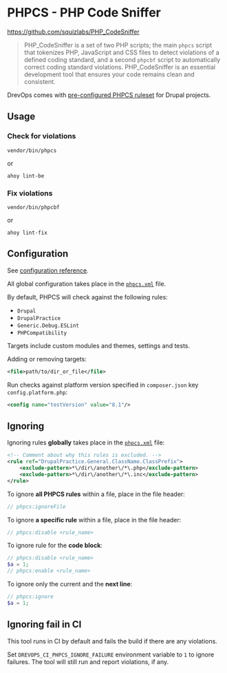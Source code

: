 # PHPCS - PHP Code Sniffer

https://github.com/squizlabs/PHP_CodeSniffer

> PHP_CodeSniffer is a set of two PHP scripts; the main `phpcs` script that
> tokenizes PHP, JavaScript and CSS files to detect violations of a defined coding
> standard, and a second `phpcbf` script to automatically correct coding standard
> violations. PHP_CodeSniffer is an essential development tool that ensures your
> code remains clean and consistent.

DrevOps comes with [pre-configured PHPCS ruleset](../../../../phpcs.xml) for Drupal projects.

## Usage

### Check for violations

```shell
vendor/bin/phpcs
```
or
```shell
ahoy lint-be
```

### Fix violations

```shell
vendor/bin/phpcbf
```
or
```shell
ahoy lint-fix
```

## Configuration

See [configuration reference](https://github.com/squizlabs/PHP_CodeSniffer/wiki/Configuration-Options).

All global configuration takes place in the [`phpcs.xml`](../../../../phpcs.xml) file.

By default, PHPCS will check against the following rules:

- `Drupal`
- `DrupalPractice`
- `Generic.Debug.ESLint`
- `PHPCompatibility`

Targets include custom modules and themes, settings and tests.

Adding or removing targets:
```xml
<file>path/to/dir_or_file</file>
```

Run checks against platform version specified in `composer.json` key `config.platform.php`:
```xml
<config name="testVersion" value="8.1"/>
```

## Ignoring

Ignoring rules **globally** takes place in the [`phpcs.xml`](../../../../phpcs.xml) file:
```xml
<!-- Comment about why this rules is excluded. -->
<rule ref="DrupalPractice.General.ClassName.ClassPrefix">
    <exclude-pattern>*\/dir\/another\/*\.php</exclude-pattern>
    <exclude-pattern>*\/dir\/another\/*\.inc</exclude-pattern>
</rule>
```

To ignore **all PHPCS rules** within a file, place in the file header:
```php
// phpcs:ignoreFile
```

To ignore **a specific rule** within a file, place in the file header:
```php
// phpcs:disable <rule_name>
```

To ignore rule for the **code block**:
```php
// phpcs:disable <rule_name>
$a = 1;
// phpcs:enable <rule_name>
```

To ignore only the current and the **next line**:
```php
// phpcs:ignore
$a = 1;
```

## Ignoring fail in CI

This tool runs in CI by default and fails the build if there are any violations.

Set `DREVOPS_CI_PHPCS_IGNORE_FAILURE` environment variable to `1` to ignore
failures. The tool will still run and report violations, if any.
